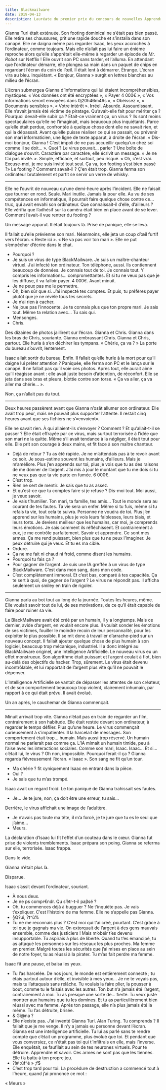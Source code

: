 ```yaml
---
title: Blackmailware
date: 2019-04-13
description: Lauréate du premier prix du concours de nouvelles Apprendre & Savoir, publiée aux éditions DDK. Jusqu'où peut-on aller pour protéger ses secrets ?
---
```


Gianna Turl était exténuée. Son footing dominical ne s’était pas bien passé. Elle retira ses chaussures, prit une rapide douche et s’installa dans son canapé. Elle ne daigna même pas regarder Isaac, les yeux accrochés à l’ordinateur, comme toujours. Mais elle n’allait pas lui faire un énième reproche alors qu’elle s’apprêtait elle-même à regarder un épisode de _Mr. Robot_ sur Netflix ! Elle ouvrit son PC sans tarder, et l’alluma. En attendant que l’ordinateur démarre, elle plongea sa main dans un paquet de chips en regardant l’écran du coin de l’œil. Il était lent à démarrer. Étrange. L’écran vira au bleu. Inquiétant. « Bonjour, Gianna » surgit en lettres blanches au milieu de l’écran.

L’écran submergea Gianna d’informations qui lui étaient incompréhensibles, mystiques. « Vos données ont été encryptées », « Payer 4 000€ », « Vos informations seront envoyées dans 0j20h46m46s », « Obéissez », « Documents sensibles », « Votre intérêt ». Irréel. Absurde. Assourdissant. Elle n’avait jamais été victime de piratage. Qu’avait-elle fait pour mériter ça ? Pourquoi devait-elle subir ça ? Était-ce vraiment ça, un virus ? Ils sont moins spectaculaires qu’elle ne l’imaginait, mais beaucoup plus inquiétants. Parce qu’elle était perdue, confrontée à quelque chose dont elle ne savait rien, et qui la dépassait. Avant qu’elle puisse réaliser ce qui se passait, ou prévenir son mari informaticien, une ligne de texte apparut, à droite de l’écran. « Dis-moi bonjour, Gianna ! C’est impoli de ne pas accueillir quelqu’un chez soi comme il se doit... ». Quoi ? Le virus pouvait... parler ? Une boîte de dialogue s’ouvrit. Caractère par caractère, elle écrivit un message. « Je ne t’ai pas invité. ». Simple, efficace, et surtout, peu risqué. « Oh, c’est vrai. Excuse-moi, je me suis invité tout seul. Ça va, ton footing s’est bien passé ?» Le footing ? Comment savait-il ? Ç’en était trop. Gianna ferma son ordinateur brutalement et partit se servir un verre de whisky.

---

Elle ne l’ouvrit de nouveau qu’une demi-heure après l’incident. Elle ne faisait que tourner en rond. Seule. Mari inutile. Jamais là pour elle. Au vu de ses compétences en informatique, il pourrait faire quelque chose contre ce... truc, qui avait envahi son ordinateur. Que connaissait-il d’elle, d’ailleurs ? Elle vérifia que l’adhésif sur la caméra était bien en place avant de se lever. Comment l’avait-il vue rentrer du footing ?

Un message apparut. Il était toujours là. Prise de panique, elle se leva.

Il fallait qu’elle prévienne son mari. Néanmoins, elle jeta un coup d’œil furtif vers l’écran.
« Reste ici ». « Ne va pas voir ton mari ». Elle ne put s’empêcher d’écrire dans le chat.

- Pourquoi ?
- Je suis un virus de type BlackMailware. Je suis un maître-chanteur virtuel. J’ai infecté
  ton ordinateur. Ton téléphone, aussi. Ils contiennent beaucoup de données. Je connais tout de toi. Je connais tout. Y compris les informations... compromettantes. Et si tu ne veux pas que je les diffuse, il va falloir payer. 4 000€. Avant minuit.
- Je ne peux pas me le permettre.
- Oh, bien sûr que si. J’ai inspecté tes comptes. Et puis, tu préfères payer plutôt que je ne révèle tous tes secrets.
- Je n’ai rien à cacher.
- Ne joue pas l’innocente. Je te connais plus que ton propre mari. Je sais tout. Même ta relation avec... Tu sais qui.
- Mensonges.
- Chris.

Des dizaines de photos jaillirent sur l’écran. Gianna et Chris. Gianna dans les bras de Chris,
souriante. Gianna embrassant Chris. Gianna et Chris, partout. Elle hurla à s’en déchirer les tympans.
« Chérie, ça va ? » La porte du bureau s’ouvrit, lentement.

Isaac allait sortir du bureau. Enfin. Il fallait qu’elle hurle à la mort pour qu’il daigne lui prêter attention ? Paniquée, elle ferma son PC et le lança sur le canapé. Il ne fallait pas qu’il voie ces photos. Après tout, elle aurait aimé qu’il réagisse avant : elle avait juste besoin d’attention, de réconfort. Elle se jeta dans ses bras et pleura, blottie contre son torse. « Ça va aller, ça va aller ma chérie... ».

Non, ça n’allait pas du tout.

---

Deux heures passèrent avant que Gianna n’osât allumer son ordinateur. Elle avait trop peur,
mais ne pouvait plus supporter l’attente. Il restait cinq heures avant que ses fichiers ne s’«envoient».

Elle ne savait rien. À qui allaient-ils s’envoyer ? Comment ? Et qu’allait-t-il se passer ? Elle
était effrayée par ce virus, mais surtout terrorisée à l’idée que son mari ne la quitte. Même s’il avait tendance à la négliger, il était tout pour elle. Elle prit son courage à deux mains, et fit face à son maître chanteur.

- Déjà de retour ? Tu as été rapide. Je ne m’attendais pas à te revoir avant ce soir. Je sous-estime souvent les humains, d’ailleurs. Mais je m’améliore. Plus j’en apprends sur toi, plus je vois que tu as des raisons de me donner de l’argent. J’ai mis à jour le montant que tu me dois si tu ne veux pas que ta vie parte en fumée. 6 000€.
- C’est trop.
- Rien ne sert de mentir. Je sais que tu as assez.
- Et qu’est-ce que tu comptes faire si je refuse ? Dis-moi tout. Moi aussi, je veux savoir.
- Je vais t’humilier. Ton mari, ta famille, tes amis... Tout le monde sera au courant de tes fautes. Ta vie sera un enfer. Même si tu fuis, même si tu refais ta vie, tout cela te suivra. Personne ne voudra de toi. Plus j’en apprend sur les humains, plus je vois leurs faiblesses, leurs biais, et leurs torts. Je deviens meilleur que les humains, car moi, je comprends leurs émotions. Je sais comment ils réfléchissent. Et contrairement à eux, je me contrôle parfaitement. Savoir et apprendre. Ce sont mes armes. Ça me rend puissant, bien plus que tu ne peux l’imaginer. Je peux détruire qui je veux. Et tu es ma cible.
- Ordure.
- Ça ne me fait ni chaud ni froid, comme disent les humains.
- Pourquoi tu fais ça ?
- Pour gagner de l’argent. Je suis une IA greffée à un virus de type BlackMailware. C’est dans mon sang, dans mon code.
- C’est complètement immoral. Et c’est bas, comparé à tes capacités. Ça te sert à quoi, de gagner de l’argent ?
  Le virus ne répondit pas. Il afficha seulement un smiley en train de rigoler.

---

Gianna parla au bot tout au long de la journée. Toutes les heures, même. Elle voulait savoir tout de lui, de ses motivations, de ce qu’il était capable de faire pour ruiner sa vie.

Le BlackMailware avait été créé par un humain, il y a longtemps. Mais ce dernier, avide d’argent, en voulait encore plus. Il voulait sonder les émotions de ses victimes, fouiller le moindre recoin de leur personnalité, pour les exploiter le plus possible. Il se mit donc à travailler d’arrache-pied sur un nouveau concept. Il fallait ajouter quelque chose de plus humain à son logiciel, beaucoup trop mécanique, industriel. Il a donc intégré au BlackMailware originel, une Intelligence Artificielle. Le nouveau virus eu un effet monstrueux. Son algorithme était puissant et l’argent coulait à flot, bien au-delà des objectifs du hacker. Trop, sûrement. Le virus était devenu incontrôlable, et lui rapportait de l’argent plus vite qu’il ne pouvait le dépenser.

L’Intelligence Artificielle se vantait de dépasser les attentes de son créateur, et de son comportement beaucoup trop violent, clairement inhumain, par rapport à ce qui était prévu. Il avait évolué.

Un an après, le cauchemar de Gianna commençait.

---

Minuit arrivait trop vite. Gianna n’était pas en train de regarder un film, contrairement à son habitude. Elle était restée devant son ordinateur, à regarder le temps défiler.
Plus qu’une heure.
Le virus commençait curieusement à s’impatienter. Il la harcelait de messages. Son comportement était trop... humain. Mais aussi trop réservé. Un humain normal ne parlerait pas comme ça. L’IA mimait un humain timide, peu à l’aise avec les interactions sociales. Comme son mari, Isaac.
Isaac... Et si... c’était lui, le virus ? Oh non, impossible. Pourquoi ferait-il ça ? Gianna regarda fiévreusement l’écran. « Isaac ». Son sang ne fit qu’un tour.

- Ma chérie ? fit cyniquement Isaac en entrant dans la pièce.
- Oui ?
- Je sais que tu m’as trompé.

Isaac avait un regard froid. Le ton paniqué de Gianna trahissait ses fautes.

- Je... Je te jure, non, ça doit être une erreur, tu sais...

Derrière, le virus affichait une image de l’adultère.

- Je n’avais pas toute ma tête, il m’a forcé, je te jure que tu es le seul que j’aime...
- Meurs.

La déclaration d’Isaac lui fit l’effet d’un couteau dans le cœur. Gianna fut prise de violents tremblements. Isaac prépara son poing. Gianna se referma sur elle, terrorisée. Isaac frappa.

Dans le vide.

Gianna n’était plus là.

Disparue.

Isaac s’assit devant l’ordinateur, souriant.

- À nous deux.
- Je ne ps compr€ndr. Qu s’êtr-t-il paβsé ?
- Oh, tu commences déjà à bugguer ? Ne t’inquiète pas. Je vais t’expliquer. C’est l’histoire de ma femme. Elle ne s’appelle pas Gianna.
- §Q?ui, ?t^ù%
- Tu ne me reconnais plus ? C’est moi qui t’ai créé, pourtant. C’est grâce à toi que je gagnais ma vie. On extorquait de l’argent à des gens mauvais ensemble, comme des justiciers ! Mais m’obéir t’es devenu insupportable. Tu aspirais à plus de liberté. Quand tu t’es émancipé, tu as attaqué les personnes sur les réseaux les plus proches. Ma femme en premier. Malgré toutes les sécurités que j’ai mises en place au sein de notre foyer, tu as réussi à la pirater. Tu m’as fait perdre ma femme.

Isaac fit une pause, et baisa les yeux.

- Tu l’as harcelée. De nos jours, le monde est entièrement connecté ; tu étais partout autour d’elle, et invisible à mes yeux... Je ne te voyais pas, mais tu l’attaquais sans relâche. Tu voulais la faire plier, la pousser à bout, comme tu le faisais avec les autres. Ton but n’a jamais été l’argent, contrairement à moi. Tu as presque une sorte de... fierté. Tu veux juste montrer aux humains que tu les domines. Et tu as particulièrement bien réussi avec ma femme. Après ton passage, elle n’a plus jamais été la même. Tu l’as détruite, brisée.
- & Gi@na ?
- Elle n’existe pas. J’ai inventé Gianna Turl. Alan Turing. Tu comprends ? Il fallait que je me venge. Il n’y a jamais eu personne devant l’écran. Gianna est une intelligence artificielle. Tu lui as parlé sans te rendre compte que c’était un programme, plus évolué que toi. Et pendant que vous conversiez, ce n’était pas toi qui t’infiltrais en elle, mais l’inverse. Elle enquêtait, se faufilait au sein de tes neurones virtuels. Pour te détruire. Apprendre et savoir. Ces armes ne sont pas que les tiennes. Elle t’a battu à ton propre jeu.
- ?!# :ùf^é » ;f$
- C’est trop tard pour toi. La procédure de destruction a commencé tout à l’heure, quand j’ai prononcé ce mot :

« Meurs »
